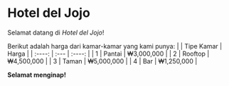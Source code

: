 # Hotel del Jojo

Selamat datang di *Hotel del Jojo*!

Berikut adalah harga dari kamar-kamar yang kami punya:
|   | Tipe Kamar | Harga        |
|  :----:     |     :---    |     :----:    |
| 1 | Pantai     | ₩3,000,000   |
| 2 | Rooftop    | ₩4,500,000   |
| 3 | Taman      | ₩5,000,000   |
| 4 | Bar        | ₩1,250,000   |

**Selamat menginap!**
